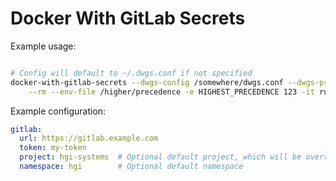 # Docker With GitLab Secrets

Example usage:
```bash

# Config will default to ~/.dwgs.conf if not specified
docker-with-gitlab-secrets --dwgs-config /somewhere/dwgs.conf --dwgs-project hgi-systems \
    --rm --env-file /higher/precedence -e HIGHEST_PRECEDENCE 123 -it run ubuntu bash
```

Example configuration:
```yml
gitlab:
  url: https://gitlab.example.com
  token: my-token
  project: hgi-systems  # Optional default project, which will be overriden by if `dwgs-project` is specified
  namespace: hgi        # Optional default namespace  
```